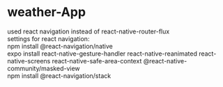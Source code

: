 # weather-App

used react navigation instead of react-native-router-flux
<br/>
settings for react navigation:
<br/>
npm install @react-navigation/native
<br/>
expo install react-native-gesture-handler react-native-reanimated react-native-screens react-native-safe-area-context @react-native-community/masked-view
<br/>
npm install @react-navigation/stack
